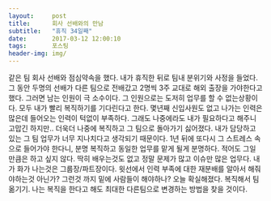 ```yaml
---
layout:	    post
title: 	    회사 선배와의 만남
subtitle:   "휴직 34일째"
date:       2017-03-12 12:00:10 
tags:       포스팅
header-img: img/
---
```



같은 팀 회사 선배와 점심약속을 했다. 내가 휴직한 뒤로 팀내 분위기와 사정을 들었다. 그 동안 두명의 선배가 다른 팀으로 전배갔고 2명씩 3주 교대로 해외 출장을 가야한다고 했다. 그러면 남는 인원이 극 소수이다. 그 인원으로는 도저히 업무를 할 수 없는상황이다. 모두 내가 빨리 복직하기를 기다린다고 한다. 몇년째 신입사원도 없고 나가는 인력은 많은데 들어오는 인력이 턱없이 부족하다. 그래도 나중에라도 내가 필요하다고 해주니 고맙긴 하지만.. 더욱더 나중에 복직하고 그 팀으로 돌아가기 싫어졌다. 내가 담당하고 있는 그 팀 업무가 너무 지나치다고 생각되기 때문이다. 1년 뒤에 또다시 그 스트레스 속으로 들어가야 한다니, 분명 복직하고 동일한 업무를 맡게 될게 분명하다. 적어도 그일 만큼은 하고 싶지 않다. 딱히 배우는것도 없고 정말 문제가 많고 이슈만 많은 업무다. 내가 화가 나는것은 그룹장/파트장이다. 윗선에서 인력 부족에 대한 재분배를 알아서 해줘야하는것 아닌가? 그런것 까지 밑에 사람들이 해야하나? 오늘 확실해졌다. 복직해서 팀 옮기기. 나는 복직을 한다고 해도 최대한 다른팀으로 변경하는 방법을 찾을 것이다.
